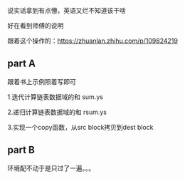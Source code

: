 说实话拿到有点懵，英语又烂不知道该干啥

好在看到师傅的说明

跟着这个操作的：https://zhuanlan.zhihu.com/p/109824219

## part A

跟着书上示例照着写即可

1.迭代计算链表数据域的和 sum.ys

2.递归计算链表数据域的和 rsum.ys

3.实现一个copy函数，从src block拷贝到dest block

## part B

环境配不动于是只过了一遍。。。

## 